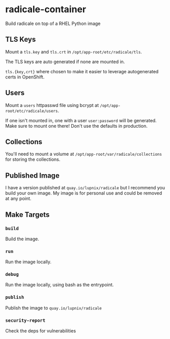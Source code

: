 # radicale-container

Build radicale on top of a RHEL Python image

## TLS Keys

Mount a `tls.key` and `tls.crt` in `/opt/app-root/etc/radicale/tls`.

The TLS keys are auto generated if none are mounted in.

`tls.{key,crt}` where chosen to make it easier to leverage autogenerated certs
in OpenShift.

## Users

Mount a `users` httpasswd file using bcrypt at
`/opt/app-root/etc/radicale/users`.

If one isn't mounted in, one with a user `user:password` will be generated.
Make sure to mount one there! Don't use the defaults in production.

## Collections

You'll need to mount a volume at `/opt/app-root/var/radicale/collections`
for storing the collections.

## Published Image

I have a version published at `quay.io/lupnix/radicale` but I recommend you
build your own image. My image is for personal use and could be removed
at any point.

## Make Targets

### `build`

Build the image.

### `run`

Run the image locally.

### `debug`

Run the image locally, using bash as the entrypoint.

### `publish`

Publish the image to `quay.io/lupnix/radicale`

### `security-report`

Check the deps for vulnerabilities
